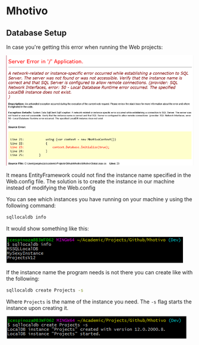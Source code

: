 # Mhotivo

## Database Setup

In case you're getting this error when running the Web projects:

![Error due to non existent instance](images/CaptureErrorDueToMissingInstance.PNG)

It means EntityFramework could not find the instance name specified in the Web.config file. The solution is to create the instance in our machine instead of modifying the Web.config

You can see which instances you have running on your machine y using the following command:

```cmd
sqllocaldb info
```

It would show something like this:

![Running instances](images/CaptureInfoCommand.PNG)

If the instance name the program needs is not there you can create like with the following:

```cmd
sqllocaldb create Projects -s
```

Where `Projects` is the name of the instance you need. The `-s` flag starts the instance upon creating it.

![Newly created Instance](images/CaptureInstanceCreation.PNG)